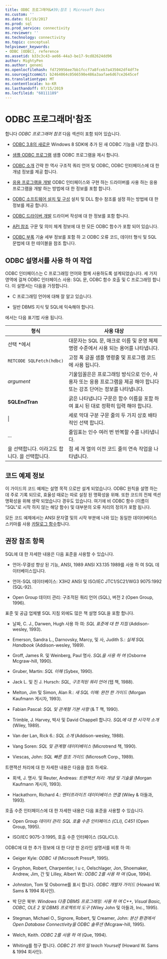 ```yaml
---
title: ODBC 프로그래머&#39;참조 | Microsoft Docs
ms.custom: ''
ms.date: 01/19/2017
ms.prod: sql
ms.prod_service: connectivity
ms.reviewer: ''
ms.technology: connectivity
ms.topic: conceptual
helpviewer_keywords:
- ODBC [ODBC], reference
ms.assetid: b33c3c43-ae66-44a3-be17-9cd82624dd96
author: MightyPen
ms.author: genemi
ms.openlocfilehash: fd729956ee7bb1fccf7a8fceb7a435042df4df7e
ms.sourcegitcommit: b2464064c0566590e486a3aafae6d67ce2645cef
ms.translationtype: MT
ms.contentlocale: ko-KR
ms.lasthandoff: 07/15/2019
ms.locfileid: "68111189"
---
```

# <a name="odbc-programmer39s-reference"></a>ODBC 프로그래머&#39;참조
합니다 *ODBC 프로그래머 참조* 다음 섹션이 포함 되어 있습니다.  
  
-   [ODBC 3.8의 새로운](../../odbc/reference/what-s-new-in-odbc-3-8.md) Windows 8 SDK에 추가 된 새 ODBC 기능을 나열 합니다.  
  
-   [샘플 ODBC 프로그램](../../odbc/reference/sample-odbc-program.md) 샘플 ODBC 프로그램을 제시 합니다.  
  
-   [ODBC 소개](../../odbc/reference/introduction-to-odbc.md) 간략 한 역사 구조적 쿼리 언어 및 ODBC, ODBC 인터페이스에 대 한 개념 정보를 제공 합니다.  
  
-   [응용 프로그램을 개발](../../odbc/reference/develop-app/developing-applications.md) ODBC 인터페이스와 구현 하는 드라이버를 사용 하는 응용 프로그램을 개발 하는 방법에 대 한 정보를 포함 합니다.  
  
-   [ODBC 소프트웨어 설치 및 구성](../../odbc/reference/install/installing-and-configuring-the-odbc-software.md) 설치 및 DLL 함수 참조를 설정 하는 방법에 대 한 정보를 제공 합니다.  
  
-   [ODBC 드라이버 개발](../../odbc/reference/develop-driver/developing-an-odbc-driver.md) 드라이버 작성에 대 한 정보를 포함 합니다.  
  
-   [API 참조](../../odbc/reference/syntax/odbc-reference.md) 구문 및 의미 체계 정보에 대 한 모든 ODBC 함수가 포함 되어 있습니다.  
  
-   [ODBC 부록](../../odbc/reference/appendixes/odbc-appendixes.md) 기술 세부 정보를 포함 하 고 ODBC 오류 코드, 데이터 형식 및 SQL 문법에 대 한 테이블을 참조 합니다.  
  
## <a name="working-with-the-odbc-documentation"></a>ODBC 설명서를 사용 하 여 작업  
 ODBC 인터페이스는 C 프로그래밍 언어와 함께 사용하도록 설계되었습니다. 세 가지 영역에 걸쳐 ODBC 인터페이스 사용: SQL 문, ODBC 함수 호출 및 C 프로그래밍 합니다. 이 설명서는 다음을 가정합니다.  
  
-   C 프로그래밍 언어에 대해 잘 알고 있습니다.  
  
-   일반 DBMS 지식 및 SQL에 익숙해야 합니다.  
  
 에서는 다음 표기법 사용 됩니다.  
  
|형식|사용 대상|  
|------------|--------------|  
|선택 *에서|대문자는 SQL 문, 매크로 이름 및 운영 체제 명령 수준에서 사용 되는 용어를 나타냅니다.|  
|`RETCODE SQLFetch(hdbc)`|고정 폭 글꼴 샘플 명령줄 및 프로그램 코드에 사용 됩니다.|  
|*argument*|기울임꼴은은 프로그래밍 방식으로 인수, 사용자 또는 응용 프로그램을 제공 해야 합니다 또는 강조 단어는 정보를 나타냅니다.|  
|**SQLEndTran**|굵은 나타냅니다 구문은 함수 이름을 포함 하 여 표시 된 대로 정확히 입력 해야 합니다.|  
|&#124;|세로 막대 구분 구문 줄의 두 가지 상호 배타적인 선택 합니다.|  
|...|줄임표는 인수 여러 번 반복할 수를 나타냅니다.|  
|을 선택합니다. 이라고도 합니다. 을 선택합니다.|점 세 개 열의 이전 코드 줄의 연속 작업을 나타냅니다.|  
  
## <a name="about-the-code-examples"></a>코드 예제 정보  
 이 가이드의 코드 예제는 설명 목적 으로만 설계 되었습니다. ODBC 원칙을 설명 하는 데 주로 기록 되므로, 효율성 때로는 따로 설정 된 명확성을 위해. 또한 코드의 전체 섹션 명확성을 위해 생략 되었습니다 경우도 있습니다. 여기에 비 ODBC 함수 (이름이 "SQL"로 시작 하지 않는 해당 함수) 및 대부분의 오류 처리의 정의가 포함 됩니다.  
  
 모든 코드 예제에서는 ANSI 문자열 및의 시작 부분에 나와 있는 동일한 데이터베이스 스키마를 사용 [카탈로그 함수](../../odbc/reference/develop-app/catalog-functions.md)합니다.  
  
## <a name="recommended-reading"></a>권장 참조 항목  
 SQL에 대 한 자세한 내용은 다음 표준을 사용할 수 있습니다.  
  
-   언어-무결성 향상 된 기능, ANSI, 1989 ANSI X3.135 1989를 사용 하 여 SQL 데이터베이스입니다.  
  
-   언어-SQL 데이터베이스: X3H2 ANSI 및 ISO/IEC JTC1/SC21/WG3 9075:1992 (SQL-92).  
  
-   Open Group 데이터 관리: 구조적된 쿼리 언어 (SQL), 버전 2 (Open Group, 1996).  
  
 표준 및 공급 업체별 SQL 지침 외에도 많은 책 설명 SQL을 포함 합니다.  
  
-   날짜, C. J., Darwen, Hugh 사용 하 여: *SQL 표준에 대 한 지침* (Addison-wesley, 1993).  
  
-   Emerson, Sandra L., Darnovsky, Marcy, 및 사, Judith S.: *실제 SQL Handbook* (Addison-wesley, 1989).  
  
-   Groff, James R. 및 Weinberg, Paul 명사. *SQL을 사용 하 여* (Osborne Mcgraw-hill, 1990).  
  
-   Gruber, Martin: *SQL 이해* (Sybex, 1990).  
  
-   Jack L. 및 진 J. Hursch: *SQL, 구조적된 쿼리 언어* (탭 책, 1988).  
  
-   Melton, Jim 및 Simon, Alan R.: *새 SQL 이해: 완전 한 가이드* (Morgan Kaufmann 게시자, 1993).  
  
-   Fabian Pascal: *SQL 및 관계형 기본 사항* (& T 책, 1990).  
  
-   Trimble, J. Harvey, 박사 및 David Chappell 합니다. *SQL에 대 한 시각적 소개* (Wiley, 1989).  
  
-   Van der Lan, Rick 6.: *SQL 소개* (Addison-wesley, 1988).  
  
-   Vang Soren: *SQL 및 관계형 데이터베이스* (Microtrend 책, 1990).  
  
-   Viescas, John: *SQL 빠른 참조 가이드* (Microsoft Corp., 1989).  
  
 트랜잭션 처리에 대 한 자세한 내용은 다음을 참조 하세요.  
  
-   회색, J. 명사. 및 Reuter, Andreas: *트랜잭션 처리: 개념 및 기술을* (Morgan Kaufmann 게시자, 1993).  
  
-   Hackathorn, Richard 4.: *엔터프라이즈 데이터베이스 연결* (Wiley & 아들과, 1993).  
  
 호출 수준 인터페이스에 대 한 자세한 내용은 다음 표준을 사용할 수 있습니다.  
  
-   Open Group *데이터 관리: SQL 호출 수준 인터페이스 (CLI), C451* (Open Group, 1995).  
  
-   ISO/IEC 9075-3:1995, 호출 수준 인터페이스 (SQL/CLI).  
  
 ODBC에 대 한 추가 정보에 대 한 다양 한 온라인 설명서를 비롯 하 여:  
  
-   Geiger Kyle: *ODBC 내* (Microsoft Press®, 1995).  
  
-   Gryphon, Robert, Charpentier, l u c, Oelschlager, Jon, Shoemaker, Andrew, Jim, 간 및 Lilley, Albert W.: *ODBC 2를 사용 하 여* (Que, 1994).  
  
-   Johnston, Tom 및 Osborne를 표시 합니다. *ODBC 개발자 가이드* (Howard W. Sams & 1994 회사인).  
  
-   박 단은 북부: *Windows 다중 DBMS 프로그래밍: 사용 하 여 C++, Visual Basic, ODBC, OLE 2 및 DBMS 프로젝트의 도구* (Wiley John 및 아들과, Inc., 1995).  
  
-   Stegman, Michael O., Signore, Robert, 및 Creamer, John: *분산 환경에서 Open Database Connectivity을 ODBC 솔루션* (Mcgraw-hill, 1995).  
  
-   Welch, Keith. *ODBC 2를 사용 하 여* (Que, 1994).  
  
-   Whiting를 청구 합니다. *ODBC 21 개의 일 teach Yourself* (Howard W. Sams & 1994 회사인).
